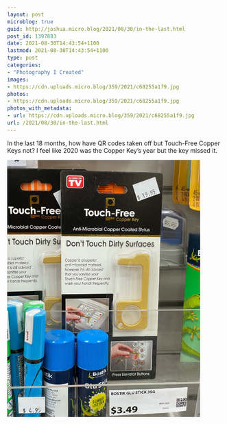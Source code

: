 ```yaml
---
layout: post
microblog: true
guid: http://joshua.micro.blog/2021/08/30/in-the-last.html
post_id: 1397883
date: 2021-08-30T14:43:54+1100
lastmod: 2021-08-30T14:43:54+1100
type: post
categories:
- "Photography I Created"
images:
- https://cdn.uploads.micro.blog/359/2021/c68255a1f9.jpg
photos:
- https://cdn.uploads.micro.blog/359/2021/c68255a1f9.jpg
photos_with_metadata:
- url: https://cdn.uploads.micro.blog/359/2021/c68255a1f9.jpg
url: /2021/08/30/in-the-last.html
---
```

In the last 18 months, how have QR codes taken off but Touch-Free Copper Keys not? I feel like 2020 was the Copper Key’s year but the key missed it.

<img src="uploads/2021/c68255a1f9.jpg" width="450" height="600" alt="" />
